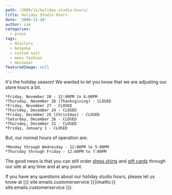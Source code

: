```yaml
---
path: /2009/11/holiday-studio-hours/
title: Holiday Studio Hours
date: '2009-11-18'
author: sam
categories:
  - press
tags:
  - 9tailors
  - bespoke
  - custom suit
  - mens fashion
  - menswear
featuredImage: null
---
```

It's the holiday season! We wanted to let you know that we are adjusting our store hours a bit.

	*Friday, November 20 - 12:00PM to 6:00PM
	*Thursday, November 26 (Thanksgiving) - CLOSED
	*Friday, November 27 - CLOSED
	*Thursday, December 24 - CLOSED
	*Friday, December 25 (Christmas) - CLOSED
	*Saturday, December 26 - CLOSED
	*Thursday, December 31 - CLOSED
	*Friday, January 1 - CLOSED

But, our normal hours of operation are:

	*Monday through Wednesday - 12:00PM to 5:00PM
	*Thursday through Friday - 12:00PM to 7:00PM

The good news is that you can still order [dress shirts](http://9tailors.com/design/) and [gift cards](http://9tailors.com/customer_service/gift_order_form.php) through our site at any time and at any point.

If you have any questions about our holiday studio hours, please let us know at [{{ site.emails.customerservice }}](mailto:{{ site.emails.customerservice }}).